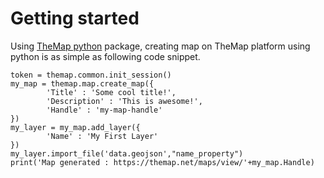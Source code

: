 # Getting started

Using [TheMap python](https://github.com/themap/themap) package, creating map on TheMap platform using python is as simple as following code snippet.

    token = themap.common.init_session()
    my_map = themap.map.create_map({
            'Title' : 'Some cool title!',
            'Description' : 'This is awesome!',
            'Handle' : 'my-map-handle'
    })
    my_layer = my_map.add_layer({
            'Name' : 'My First Layer'
    })
    my_layer.import_file('data.geojson',"name_property")
    print('Map generated : https://themap.net/maps/view/'+my_map.Handle)